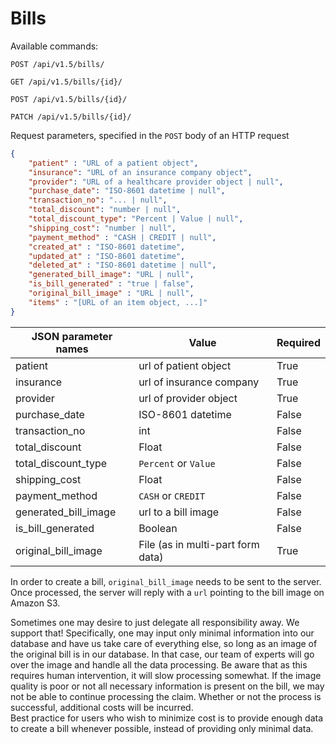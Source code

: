 # Bills

Available commands:

`POST /api/v1.5/bills/`

`GET /api/v1.5/bills/{id}/`

`POST /api/v1.5/bills/{id}/`

`PATCH /api/v1.5/bills/{id}/`

Request parameters, specified in the `POST` body of an HTTP request

```json
{
    "patient" : "URL of a patient object",
    "insurance": "URL of an insurance company object",
    "provider": "URL of a healthcare provider object | null",
    "purchase_date": "ISO-8601 datetime | null",
    "transaction_no": "... | null",
    "total_discount": "number | null",
    "total_discount_type": "Percent | Value | null",
    "shipping_cost": "number | null",
    "payment_method" : "CASH | CREDIT | null",
    "created_at" : "ISO-8601 datetime",
    "updated_at" : "ISO-8601 datetime",
    "deleted_at" : "ISO-8601 datetime | null",
    "generated_bill_image": "URL | null",
    "is_bill_generated" : "true | false",
    "original_bill_image" : "URL | null",
    "items" : "[URL of an item object, ...]"
}
```

JSON parameter names | Value | Required
---------------------|-------|---------
patient | url of patient object | True
insurance | url of insurance company | True
provider | url of provider object | True
purchase_date | ISO-8601 datetime | False
transaction_no | int | False
total_discount | Float | False
total_discount_type | `Percent` or `Value` | False
shipping_cost | Float | False
payment_method | `CASH` or `CREDIT` | False
generated_bill_image | url to a bill image | False
is_bill_generated | Boolean | False
original_bill_image | File (as in multi-part form data) | True

In order to create a bill, `original_bill_image` needs to be sent to the server. Once processed, the server will reply with a `url` pointing to the bill image on Amazon S3.

<aside class="warning">
Sometimes one may desire to just delegate all responsibility away. We support that! Specifically, one may input only minimal information into our database and have us take care of everything else, so long as an image of the original bill is in our database. In that case, our team of experts will go over the image and handle all the data processing. Be aware that as this requires human intervention, it will slow processing somewhat. If the image quality is poor or not all necessary information is present on the bill, we may not be able to continue processing the claim. Whether or not the process is successful, additional costs will be incurred.
</aside>

<aside class="notice">
Best practice for users who wish to minimize cost is to provide enough data to create a bill whenever possible, instead of providing only minimal data.
</aside>